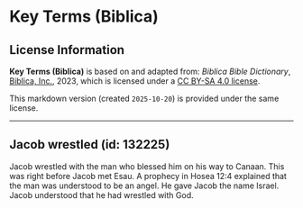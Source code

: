 # Key Terms (Biblica)

## License Information

**Key Terms (Biblica)** is based on and adapted from: _Biblica Bible Dictionary_, [Biblica, Inc.](https://www.biblica.com/), 2023, which is licensed under a [CC BY-SA 4.0 license](https://creativecommons.org/licenses/by-sa/4.0/legalcode.en).

This markdown version (created `2025-10-20`) is provided under the same license.



--------------------------------

## Jacob wrestled (id: 132225)

Jacob wrestled with the man who blessed him on his way to Canaan. This was right before Jacob met Esau. A prophecy in Hosea 12:4 explained that the man was understood to be an angel. He gave Jacob the name Israel. Jacob understood that he had wrestled with God.


